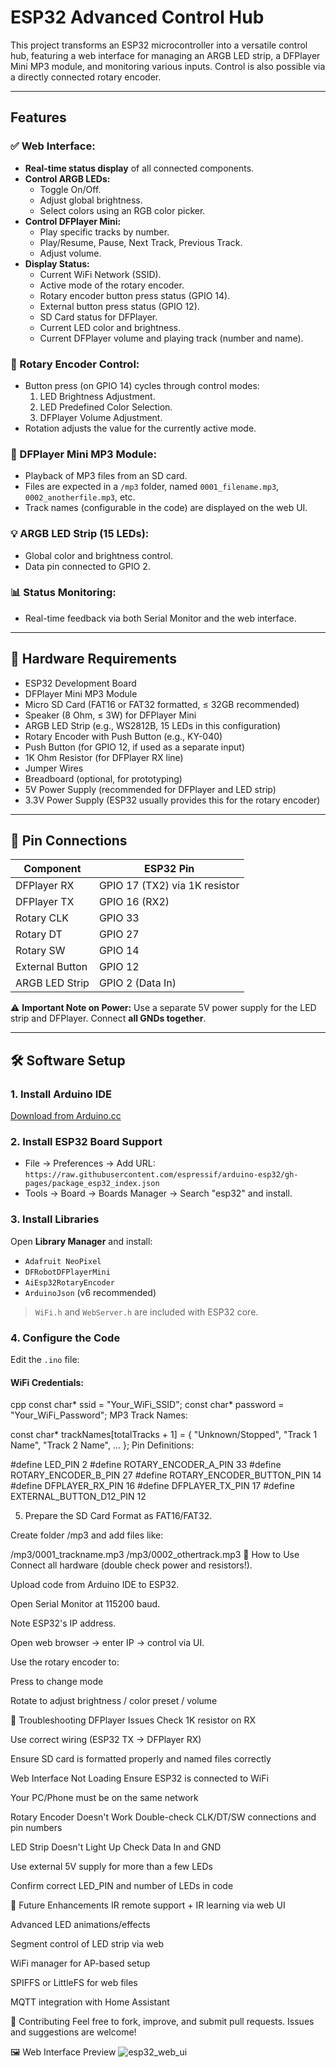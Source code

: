 
# ESP32 Advanced Control Hub

This project transforms an ESP32 microcontroller into a versatile control hub, featuring a web interface for managing an ARGB LED strip, a DFPlayer Mini MP3 module, and monitoring various inputs. Control is also possible via a directly connected rotary encoder.

---

## Features

### ✅ Web Interface:
- **Real-time status display** of all connected components.
- **Control ARGB LEDs:**
  - Toggle On/Off.
  - Adjust global brightness.
  - Select colors using an RGB color picker.
- **Control DFPlayer Mini:**
  - Play specific tracks by number.
  - Play/Resume, Pause, Next Track, Previous Track.
  - Adjust volume.
- **Display Status:**
  - Current WiFi Network (SSID).
  - Active mode of the rotary encoder.
  - Rotary encoder button press status (GPIO 14).
  - External button press status (GPIO 12).
  - SD Card status for DFPlayer.
  - Current LED color and brightness.
  - Current DFPlayer volume and playing track (number and name).

### 🔄 Rotary Encoder Control:
- Button press (on GPIO 14) cycles through control modes:
  1. LED Brightness Adjustment.
  2. LED Predefined Color Selection.
  3. DFPlayer Volume Adjustment.
- Rotation adjusts the value for the currently active mode.

### 🎵 DFPlayer Mini MP3 Module:
- Playback of MP3 files from an SD card.
- Files are expected in a `/mp3` folder, named `0001_filename.mp3`, `0002_anotherfile.mp3`, etc.
- Track names (configurable in the code) are displayed on the web UI.

### 💡 ARGB LED Strip (15 LEDs):
- Global color and brightness control.
- Data pin connected to GPIO 2.

### 📊 Status Monitoring:
- Real-time feedback via both Serial Monitor and the web interface.

---

## 🔌 Hardware Requirements

- ESP32 Development Board  
- DFPlayer Mini MP3 Module  
- Micro SD Card (FAT16 or FAT32 formatted, ≤ 32GB recommended)  
- Speaker (8 Ohm, ≤ 3W) for DFPlayer Mini  
- ARGB LED Strip (e.g., WS2812B, 15 LEDs in this configuration)  
- Rotary Encoder with Push Button (e.g., KY-040)  
- Push Button (for GPIO 12, if used as a separate input)  
- 1K Ohm Resistor (for DFPlayer RX line)  
- Jumper Wires  
- Breadboard (optional, for prototyping)  
- 5V Power Supply (recommended for DFPlayer and LED strip)  
- 3.3V Power Supply (ESP32 usually provides this for the rotary encoder)

---

## 🧭 Pin Connections

| Component          | ESP32 Pin        |
|-------------------|------------------|
| DFPlayer RX       | GPIO 17 (TX2) via 1K resistor |
| DFPlayer TX       | GPIO 16 (RX2)     |
| Rotary CLK        | GPIO 33           |
| Rotary DT         | GPIO 27           |
| Rotary SW         | GPIO 14           |
| External Button   | GPIO 12           |
| ARGB LED Strip    | GPIO 2 (Data In)  |

⚠️ **Important Note on Power:** Use a separate 5V power supply for the LED strip and DFPlayer. Connect **all GNDs together**.

---

## 🛠️ Software Setup

### 1. Install Arduino IDE
[Download from Arduino.cc](https://www.arduino.cc/)

### 2. Install ESP32 Board Support
- File → Preferences → Add URL:  
  `https://raw.githubusercontent.com/espressif/arduino-esp32/gh-pages/package_esp32_index.json`
- Tools → Board → Boards Manager → Search "esp32" and install.

### 3. Install Libraries
Open **Library Manager** and install:
- `Adafruit NeoPixel`
- `DFRobotDFPlayerMini`
- `AiEsp32RotaryEncoder`
- `ArduinoJson` (v6 recommended)

> `WiFi.h` and `WebServer.h` are included with ESP32 core.

### 4. Configure the Code
Edit the `.ino` file:

#### WiFi Credentials:
cpp
const char* ssid = "Your_WiFi_SSID";
const char* password = "Your_WiFi_Password";
MP3 Track Names:



const char* trackNames[totalTracks + 1] = {
  "Unknown/Stopped",
  "Track 1 Name",
  "Track 2 Name",
  ...
};
Pin Definitions:

#define LED_PIN 2
#define ROTARY_ENCODER_A_PIN 33
#define ROTARY_ENCODER_B_PIN 27
#define ROTARY_ENCODER_BUTTON_PIN 14
#define DFPLAYER_RX_PIN 16
#define DFPLAYER_TX_PIN 17
#define EXTERNAL_BUTTON_D12_PIN 12

5. Prepare the SD Card
Format as FAT16/FAT32.

Create folder /mp3 and add files like:

/mp3/0001_trackname.mp3
/mp3/0002_othertrack.mp3
🚀 How to Use
Connect all hardware (double check power and resistors!).

Upload code from Arduino IDE to ESP32.

Open Serial Monitor at 115200 baud.

Note ESP32's IP address.

Open web browser → enter IP → control via UI.

Use the rotary encoder to:

Press to change mode

Rotate to adjust brightness / color preset / volume

🧩 Troubleshooting
DFPlayer Issues
Check 1K resistor on RX

Use correct wiring (ESP32 TX → DFPlayer RX)

Ensure SD card is formatted properly and named files correctly

Web Interface Not Loading
Ensure ESP32 is connected to WiFi

Your PC/Phone must be on the same network

Rotary Encoder Doesn't Work
Double-check CLK/DT/SW connections and pin numbers

LED Strip Doesn't Light Up
Check Data In and GND

Use external 5V supply for more than a few LEDs

Confirm correct LED_PIN and number of LEDs in code

🌱 Future Enhancements
IR remote support + IR learning via web UI

Advanced LED animations/effects

Segment control of LED strip via web

WiFi manager for AP-based setup

SPIFFS or LittleFS for web files

MQTT integration with Home Assistant

🤝 Contributing
Feel free to fork, improve, and submit pull requests. Issues and suggestions are welcome!

🖼️ Web Interface Preview
![esp32_web_ui](https://github.com/user-attachments/assets/3d6c1a19-a373-4bdb-b675-3f2b06ada05c)
